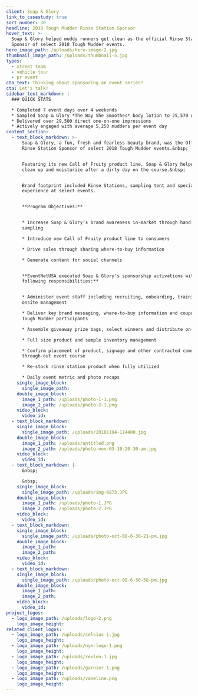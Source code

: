 ```yaml
---
client: Soap & Glory
link_to_casestudy: true
sort_number: 30
headline: 2018 Tough Mudder Rinse Station Sponsor
hover_text: >-
  Soap & Glory helped muddy runners get clean as the official Rinse Station
  Sponsor of select 2018 Tough Mudder events.
hero_image_path: /uploads/hero-image-2.jpg
thumbnail_image_path: /uploads/thumbnail-5.jpg
types:
  - street team
  - vehicle tour
  - pr event
cta_text: Thinking about sponsoring an event series?
cta: Let's talk!
sidebar_text_markdown: |-
  ### QUICK STATS

  * Completed 7 event days over 4 weekends
  * Sampled Soap & Glory *The Way She Smoothes* body lotion to 25,570 consumers
  * Delivered over 29,500 direct one-on-one impressions
  * Actively engaged with average 5,250 mudders per event day
content_section:
  - text_block_markdown: >-
      Soap & Glory, a fun, fresh and fearless beauty brand, was the Official
      Rinse Station Sponsor of select 2018 Tough Mudder events.&nbsp;


      Featuring its new Call of Fruity product line, Soap & Glory helped mudders
      clean up and moisturize after a dirty day on the course.&nbsp;


      Brand footprint included Rinse Stations, sampling tent and special VIP
      experience at select events.


      **Program Objectives:**


      * Increase Soap & Glory’s brand awareness in-market through hand-to-hand
      sampling

      * Introduce new Call of Fruity product line to consumers

      * Drive sales through sharing where-to-buy information

      * Generate content for social channels


      **EventNetUSA executed Soap & Glory's sponsorship activations with
      following responsibilities:**


      * Administer event staff including recruiting, onboarding, training and
      onsite management

      * Deliver key brand messaging, where-to-buy information and coupons to
      Tough Mudder participants

      * Assemble giveaway prize bags, select winners and distribute on-site

      * Full size product and sample inventory management

      * Confirm placement of product, signage and other contracted commitments
      through-out event course

      * Re-stock rinse station product when fully utilized

      * Daily event metric and photo recaps
    single_image_block:
      single_image_path:
    double_image_block:
      image_1_path: /uploads/photo-1-1.png
      image_2_path: /uploads/photo-2-1.png
    video_block:
      video_id:
  - text_block_markdown:
    single_image_block:
      single_image_path: /uploads/20181104-114400.jpg
    double_image_block:
      image_1_path: /uploads/untitled.png
      image_2_path: /uploads/photo-nov-03-10-20-30-am.jpg
    video_block:
      video_id:
  - text_block_markdown: |-
      &nbsp;

      &nbsp;
    single_image_block:
      single_image_path: /uploads/img-6873.JPG
    double_image_block:
      image_1_path: /uploads/photo-1.JPG
      image_2_path: /uploads/photo-2.JPG
    video_block:
      video_id:
  - text_block_markdown:
    single_image_block:
      single_image_path: /uploads/photo-oct-08-6-30-21-pm.jpg
    double_image_block:
      image_1_path:
      image_2_path:
    video_block:
      video_id:
  - text_block_markdown:
    single_image_block:
      single_image_path: /uploads/photo-oct-08-6-30-58-pm.jpg
    double_image_block:
      image_1_path:
      image_2_path:
    video_block:
      video_id:
project_logos:
  - logo_image_path: /uploads/logo-2.png
    logo_image_height:
related_client_logos:
  - logo_image_path: /uploads/celsius-1.jpg
    logo_image_height:
  - logo_image_path: /uploads/nyx-logo-1.png
    logo_image_height:
  - logo_image_path: /uploads/revlon-1.jpg
    logo_image_height:
  - logo_image_path: /uploads/garnier-1.png
    logo_image_height:
  - logo_image_path: /uploads/vaseline.png
    logo_image_height:
---
```

